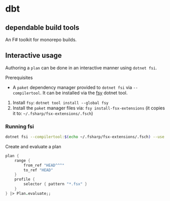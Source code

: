 # dbt
## dependable build tools

An F# toolkit for monorepo builds.


## Interactive usage

Authoring a `plan` can be done in an interactive manner using `dotnet fsi`.

Prerequisites

* A `paket` dependency manager provided to `dotnet fsi` via `--compilertool`. It can be installed via the [fsy](https://github.com/queil/fsy) dotnet tool.

1. Install `fsy`: `dotnet tool install --global fsy`
2. Install the `paket` manager files via: `fsy install-fsx-extensions` (it copies it to: `~/.fsharp/fsx-extensions/.fsch`)

### Running fsi

```bash
dotnet fsi --compilertool:$(echo ~/.fsharp/fsx-extensions/.fsch) --use:./fsx/plan.fsx
```

Create and evaluate a plan

```fsharp
plan {
    range {
        from_ref "HEAD^^^"
        to_ref "HEAD" 
    }
    profile { 
        selector { pattern "*.fsx" }
    }
} |> Plan.evaluate;;
```
